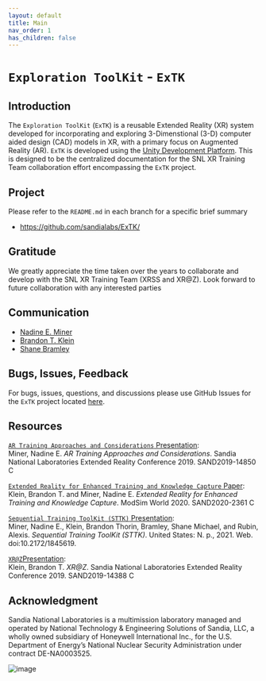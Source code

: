 ```yaml
---
layout: default
title: Main
nav_order: 1
has_children: false
---
```


# `Exploration ToolKit` - `ExTK`

## Introduction
The `Exploration ToolKit` (`ExTK`) is a reusable Extended Reality (XR) system developed for incorporating and exploring 3-Dimenstional (3-D) computer aided design (CAD) models in XR, with a primary focus on Augmented Reality (AR).  `ExTK` is developed using the [Unity Development Platform](https://unity.com/).  This is designed to be the centralized documentation for the SNL XR Training Team collaboration effort encompassing the `ExTK` project.


## Project
Please refer to the `README.md` in each branch for a specific brief summary
  - https://github.com/sandialabs/ExTK/


## Gratitude
We greatly appreciate the time taken over the years to collaborate and develop with the SNL XR Training Team (XRSS and XR@Z). Look forward to future collaboration with any interested parties


## Communication
  - [Nadine E. Miner](mailto:neminer@sandia.gov)
  - [Brandon T. Klein](mailto:btklein@sandia.gov)
  - [Shane Bramley](mailto:smbraml@sandia.gov)


## Bugs, Issues, Feedback
For bugs, issues, questions, and discussions please use GitHub Issues for the `ExTK` project located [here](https://github.com/sandialabs/ExTK/issues).


## Resources

[`AR Training Approaches and Considerations` Presentation](https://www.osti.gov/biblio/1643487): <br>
Miner, Nadine E. *AR Training Approaches and Considerations*. Sandia National Laboratories Extended Reality Conference 2019. SAND2019-14850 C

[`Extended Reality for Enhanced Training and Knowledge Capture` Paper](https://www.modsimworld.org/papers/2020/MODSIM_2020_paper_44_.pdf): <br>
Klein, Brandon T. and Miner, Nadine E. *Extended Reality for Enhanced Training and Knowledge Capture*. ModSim World 2020. SAND2020-2361 C

[`Sequential Training ToolKit (STTK)` Presentation](https://www.osti.gov/biblio/1845619-sequential-training-toolkit-sttk): <br>
Miner, Nadine E., Klein, Brandon Thorin, Bramley, Shane Michael, and Rubin, Alexis. *Sequential Training ToolKit (STTK)*. United States: N. p., 2021. Web. doi:10.2172/1845619.

[`XR@Z`Presentation](https://www.osti.gov/biblio/1643569-xr): <br>
Klein, Brandon T. *XR@Z*. Sandia National Laboratories Extended Reality Conference 2019. SAND2019-14388 C 


## Acknowledgment

Sandia National Laboratories is a multimission laboratory managed and operated by National Technology & Engineering Solutions of Sandia, LLC, a wholly owned subsidiary of Honeywell International Inc., for the U.S. Department of Energy’s National Nuclear Security Administration under contract DE-NA0003525.

![image](https://user-images.githubusercontent.com/64920723/169654799-c4953858-6aee-47ca-b74c-332af2ed6323.png)

